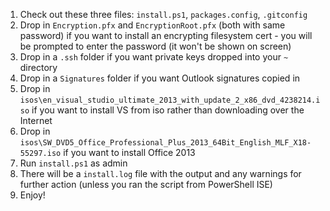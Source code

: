 1. Check out these three files: `install.ps1`, `packages.config`, `.gitconfig`
2. Drop in `Encryption.pfx` and `EncryptionRoot.pfx` (both with same password) if you want to install an encrypting filesystem cert - you will be prompted to enter the password (it won't be shown on screen)
3. Drop in a `.ssh` folder if you want private keys dropped into your `~` directory
4. Drop in a `Signatures` folder if you want Outlook signatures copied in
5. Drop in `isos\en_visual_studio_ultimate_2013_with_update_2_x86_dvd_4238214.iso` if you want to install VS from iso rather than downloading over the Internet
6. Drop in `isos\SW_DVD5_Office_Professional_Plus_2013_64Bit_English_MLF_X18-55297.iso` if you want to install Office 2013
7. Run `install.ps1` as admin
8. There will be a `install.log` file with the output and any warnings for further action (unless you ran the script from PowerShell ISE)
9. Enjoy!
